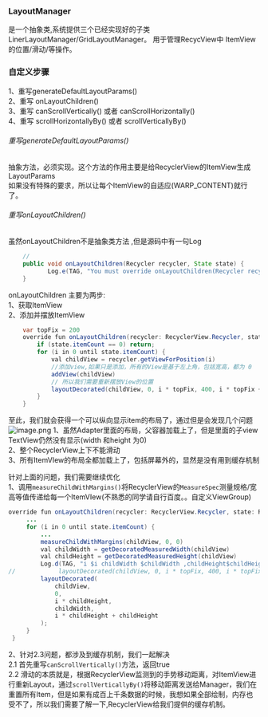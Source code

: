 ### LayoutManager
 是一个抽象类,系统提供三个已经实现好的子类LinerLayoutManager/GridLayoutManager。
 用于管理RecycView中 ItemView的位置/滑动/等操作。

### 自定义步骤
1、重写generateDefaultLayoutParams()  
2、重写 onLayoutChildren()  
3、重写 canScrollVertically() 或者 canScrollHorizontally()  
4、重写 scrollHorizontallyBy() 或者 scrollVerticallyBy()  
###### 重写generateDefaultLayoutParams()
抽象方法，必须实现。这个方法的作用主要是给RecyclerView的ItemView生成LayoutParams   
如果没有特殊的要求，所以让每个ItemView的自适应(WARP_CONTENT)就行了。

###### 重写onLayoutChildren()
虽然onLayoutChildren不是抽象类方法 ,但是源码中有一句Log
```Java
    //
    public void onLayoutChildren(Recycler recycler, State state) {
           Log.e(TAG, "You must override onLayoutChildren(Recycler recycler, State state) ");
    }
```
onLayoutChildren
主要为两步:  
1、获取ItemView  
2、添加并摆放ItemView  
```Java
    var topFix = 200
    override fun onLayoutChildren(recycler: RecyclerView.Recycler, state: RecyclerView.State) {
        if (state.itemCount == 0) return;
        for (i in 0 until state.itemCount) {
            val childView = recycler.getViewForPosition(i)
            //添加view,如果只是添加，所有的View是基于左上角，包括宽高，都为 0
            addView(childView)
            // 所以我们需要重新摆放View的位置
            layoutDecorated(childView, 0, i * topFix, 400, i * topFix + 200);
        }
    }
```
至此，我们就会获得一个可以纵向显示item的布局了，通过但是会发现几个问题
![image.png](https://upload-images.jianshu.io/upload_images/5442795-6e178fc7e74b2907.png)
1、虽然Adapter里面的布局，父容器加载上了，但是里面的子view TextView仍然没有显示(width 和height 为0)  
2、整个RecyclerView上下不能滑动    
3、所有ItemVIew的布局全都加载上了，包括屏幕外的，显然是没有用到缓存机制

针对上面的问题，我们需要继续优化   
1、调用`measureChildWithMargins()`将RecyclerView的`MeasureSpec`测量规格/宽高等值传递给每一个ItemVIew(不熟悉的同学请自行百度。。自定义ViewGroup)
```Java
override fun onLayoutChildren(recycler: RecyclerView.Recycler, state: RecyclerView.State) {
     ...
     for (i in 0 until state.itemCount) {
         ...
         measureChildWithMargins(childView, 0, 0)
         val childWidth = getDecoratedMeasuredWidth(childView)
         val childHeight = getDecoratedMeasuredHeight(childView)
         Log.d(TAG, "i $i childWidth $childWidth ,childHeight$childHeight")
//            layoutDecorated(childView, 0, i * topFix, 400, i * topFix + 200);
         layoutDecorated(
             childView,
             0,
             i * childHeight,
             childWidth,
             i * childHeight + childHeight
         );
     }
 }
```

2、针对2.3问题，都涉及到缓存机制，我们一起解决  
2.1 首先重写`canScrollVertically()`方法，返回true                                                
2.2 滑动的本质就是，根据RecyclerView监测到的手势移动距离，对ItemView进行重新Layout，通过`scrollVerticallyBy()`将移动距离发送给Manager，我们在重置所有Item，但是如果有成百上千条数据的时候，我想如果全部绘制，内存也受不了，所以我们需要了解一下,RecyclerView给我们提供的缓存机制。
```Java

```
